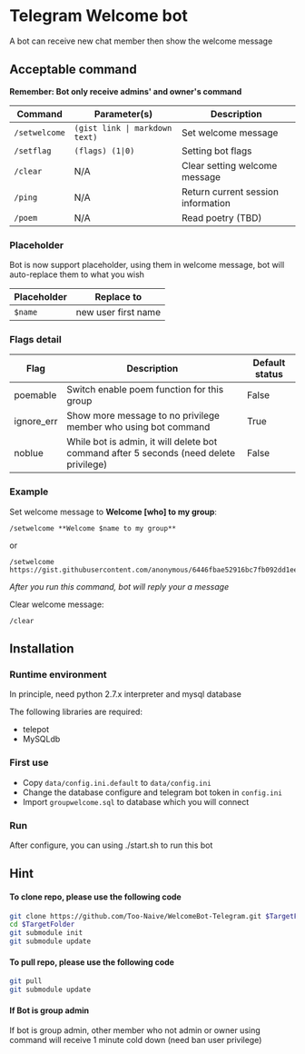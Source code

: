 # Telegram Welcome bot

A bot can receive new chat member then show the welcome message

## Acceptable command

**Remember: Bot only receive admins' and owner's command**

Command | Parameter(s) | Description
----|--|---
`/setwelcome` | `(gist link \| markdown text)` | Set welcome message
`/setflag ` | `(flags) (1\|0)` | Setting bot flags
`/clear` | N/A | Clear setting welcome message
`/ping` | N/A | Return current session information
`/poem` | N/A | Read poetry (TBD)

### Placeholder

Bot is now support placeholder, using them in welcome message, 
bot will auto-replace them to what you wish

Placeholder | Replace to
---|----
`$name` | new user first name

### Flags detail

Flag | Description | Default status
---|----|---
poemable | Switch enable poem function for this group | False
ignore_err | Show more message to no privilege member who using bot command | True
noblue | While bot is admin, it will delete bot command after 5 seconds (need delete privilege) | False 

### Example

Set welcome message to **Welcome [who] to my group**:
```
/setwelcome **Welcome $name to my group**
```
or
```
/setwelcome https://gist.githubusercontent.com/anonymous/6446fbae52916bc7fb092dd1ee3f8483/raw/4ad5231d5e2a68458e117db9bed97407dfe6f47b/welcomemsg
```

_After you run this command, bot will reply your a message_

Clear welcome message:
```
/clear
```

## Installation

### Runtime environment

In principle, need python 2.7.x interpreter and mysql database

The following libraries are required:
* telepot
* MySQLdb

### First use

* Copy `data/config.ini.default` to `data/config.ini`
* Change the database configure and telegram bot token in `config.ini`
* Import `groupwelcome.sql` to database which you will connect

### Run

After configure, you can using ./start.sh to run this bot

## Hint

#### To clone repo, please use the following code

```bash
git clone https://github.com/Too-Naive/WelcomeBot-Telegram.git $TargetFolder
cd $TargetFolder
git submodule init
git submodule update
```

#### To pull repo, please use the following code

```bash
git pull
git submodule update
```

#### If Bot is group admin
If bot is group admin, other member who not admin or owner using command will receive
1 minute cold down (need ban user privilege)

